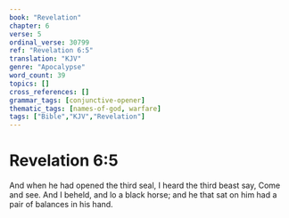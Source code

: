 ```yaml
---
book: "Revelation"
chapter: 6
verse: 5
ordinal_verse: 30799
ref: "Revelation 6:5"
translation: "KJV"
genre: "Apocalypse"
word_count: 39
topics: []
cross_references: []
grammar_tags: [conjunctive-opener]
thematic_tags: [names-of-god, warfare]
tags: ["Bible","KJV","Revelation"]
---
```


# Revelation 6:5

And when he had opened the third seal, I heard the third beast say, Come and see. And I beheld, and lo a black horse; and he that sat on him had a pair of balances in his hand.
